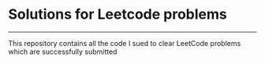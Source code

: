 # Solutions for Leetcode problems
-------------------
This repository contains all the code I sued to clear LeetCode problems which are successfully submitted
